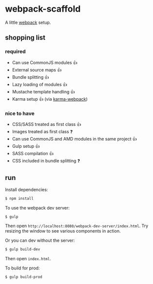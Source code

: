 # webpack-scaffold

A little [webpack](http://webpack.github.io/) setup.

## shopping list

### required

 * Can use CommonJS modules :+1:
 * External source maps :+1:
 * Bundle splitting :+1:
 * Lazy loading of modules :+1:
 * Mustache template handling :+1:
 * Karma setup :+1: (via [karma-webpack](https://github.com/webpack/karma-webpack))

### nice to have

 * CSS/SASS treated as first class :+1:
 * Images treated as first class :question:
 * Can use CommonJS and AMD modules in the same project :+1:
 * Gulp setup :+1:
 * SASS compilation :+1:
 * CSS included in bundle splitting :question:

## run

Install dependencies:

```sh
$ npm install
```

To use the webpack dev server:

```sh
$ gulp
```

Then open `http://localhost:8080/webpack-dev-server/index.html`. Try resizing the window to see various components in action.

Or you can dev without the server:

```sh
$ gulp build-dev
```

Then open `index.html`.

To build for prod:

```sh
$ gulp build-prod
```

